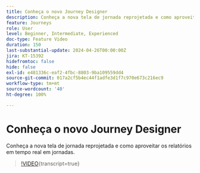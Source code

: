 ```yaml
---
title: Conheça o novo Journey Designer
description: Conheça a nova tela de jornada reprojetada e como aproveitar os relatórios em tempo real em jornadas.
feature: Journeys
role: User
level: Beginner, Intermediate, Experienced
doc-type: Feature Video
duration: 150
last-substantial-update: 2024-04-26T00:00:00Z
jira: KT-15392
hidefromtoc: false
hide: false
exl-id: e481336c-eaf2-4fbc-8803-9ba109559dd4
source-git-commit: 017a2cf5b4ec44f1adfe3d1f7c970e673c216ec9
workflow-type: tm+mt
source-wordcount: '40'
ht-degree: 100%

---
```


# Conheça o novo Journey Designer

Conheça a nova tela de jornada reprojetada e como aproveitar os relatórios em tempo real em jornadas.

>[!VIDEO](https://video.tv.adobe.com/v/3443600/?learn=on&captions=por_br){transcript=true}
